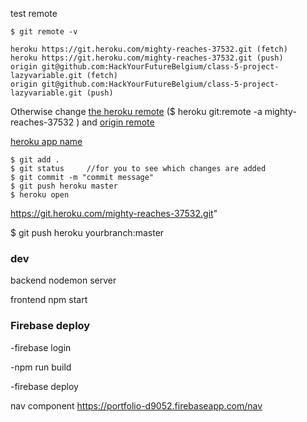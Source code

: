 test remote
```
$ git remote -v
```
```
heroku https://git.heroku.com/mighty-reaches-37532.git (fetch)
heroku https://git.heroku.com/mighty-reaches-37532.git (push)
origin git@github.com:HackYourFutureBelgium/class-5-project-lazyvariable.git (fetch)
origin git@github.com:HackYourFutureBelgium/class-5-project-lazyvariable.git (push)
```

Otherwise change [the heroku remote](https://stackoverflow.com/questions/6226846/how-to-change-a-git-remote-on-heroku) (\$ heroku git:remote -a mighty-reaches-37532
) and [origin remote](https://stackoverflow.com/questions/22694294/reconnect-remote-origin)

[heroku app name](https://mighty-reaches-37532.herokuapp.com/)

```
$ git add .
$ git status     //for you to see which changes are added
$ git commit -m "commit message"
$ git push heroku master
$ heroku open
```
https://git.heroku.com/mighty-reaches-37532.git"

$ git push heroku yourbranch:master

### dev

backend nodemon server

frontend npm start

### Firebase deploy

-firebase login

-npm run build

-firebase deploy


nav component https://portfolio-d9052.firebaseapp.com/nav
